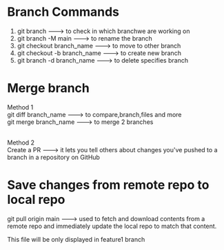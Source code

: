 # Branch Commands

1) git branch ---> to check in which branchwe are working on
2) git branch -M main ---> to rename the branch 
3) git checkout branch_name ---> to move to other branch
4) git checkout -b branch_name ---> to create new branch 
5) git branch -d branch_name ---> to delete specifies branch

# Merge branch 

Method 1 <br>
git diff branch_name ---> to compare,branch,files and more<br>
git merge branch_name ---> to merge 2 branches<br><br>

Method 2<br>
Create a PR ---> it lets you tell others about changes you've pushed to a branch in a repository on GitHub<br>

# Save changes from remote repo to local repo

git pull origin main ---> used to fetch and download contents from a remote repo and immediately update the local repo to match that content.<br>

<h>This file will be only displayed in feature1 branch</h>

